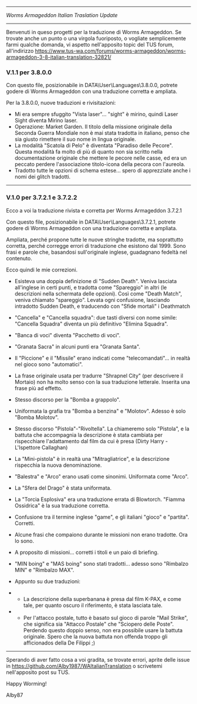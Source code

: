 ********************************************
*Worms Armageddon Italian Traslation Update*
********************************************

Benvenuti in queso progetti per la traduzione di Worms Armageddon.
Se trovate anche un punto o una virgola fuoriposto, o vogliate semplicemente farmi qualche domanda, vi aspetto nell'apposito topic del TUS forum, all'indirizzo
https://www.tus-wa.com/forums/worms-armageddon/worms-armageddon-3-8-italian-translation-32821/

### V.1.1 per 3.8.0.0

Con questo file, posizionabile in DATA\User\Languages\3.8.0.0, potrete godere di Worms Armageddon con una traduzione corretta e ampliata.

Per la 3.8.0.0, nuove traduzioni e rivisitazioni:

* Mi era sempre sfuggito "Vista laser"... "sight" è mirino, quindi Laser Sight diventa Mirino laser.
* Operazione: Market Garden. Il titolo della missione originale della Seconda Guerra Mondiale non è mai stata tradotta in italiano, penso che sia giusto rimettere il suo nome in lingua originale.
* La modalità "Scatola di Pelo" è diventata "Paradiso delle Pecore". Questa modalità fa molto di più di quanto non sia scritto nella documentazione originale che mettere le pecore nelle casse, ed era un peccato perdere l'associazione titolo-icona della pecora con l'aureola.
* Tradotto tutte le opzioni di schema estese... spero di apprezziate anche i nomi dei glitch tradotti.

---
### V.1.0 per 3.7.2.1 e 3.7.2.2

Ecco a voi la traduzione rivista e corretta per Worms Armageddon 3.7.2.1

Con questo file, posizionabile in DATA\User\Languages\3.7.2.1, potrete godere di Worms Armageddon con una traduzione corretta e ampliata.

Ampliata, perché propone tutte le nuove stringhe tradotte, ma soprattutto corretta, perché corregge errori di traduzione che esistono dal 1999. Sono frasi e parole che, basandosi sull'originale inglese, guadagnano fedeltà nel contenuto.

Ecco quindi le mie correzioni.

* Esisteva una doppia definizione di "Sudden Death". Veniva lasciata all'inglese in certi punti, e tradotta come "Spareggio" in altri (le descrizioni nella schermata delle opzioni). Così come "Death Match", veniva chiamato "spareggio". Levata ogni confusione, lasciando intradotto Sudden Death, e traducendo con "Sfide mortali" i Deathmatch

* "Cancella" e "Cancella squadra": due tasti diversi con nome simile: "Cancella Squadra" diventa un più definitivo "Elimina Squadra".

* "Banca di voci" diventa "Pacchetto di voci".

* "Granata Sacra" in alcuni punti era "Granata Santa".

* Il "Piccione" e il "Missile" erano indicati come "telecomandati"... in realtà nel gioco sono "automatici".

* La frase originale usata per tradurre "Shrapnel City" (per descrivere il Mortaio) non ha molto senso con la sua traduzione letterale. Inserita una frase più ad effetto.

* Stesso discorso per la "Bomba a grappolo".

* Uniformata la grafia tra "Bomba a benzina" e "Molotov". Adesso è solo "Bomba Molotov".

* Stesso discorso "Pistola"-"Rivoltella". La chiameremo solo "Pistola", e la battuta che accompagnia la descrizione è stata cambiata per rispecchiare l'adattamento dal film da cui è presa (Dirty Harry - L'Ispettore Callaghan)

* La "Mini-pistola" è in realtà una "Mitragliatrice", e la descrizione rispecchia la nuova denominazione.

* "Balestra" e "Arco" erano usati come sinonimi. Uniformata come "Arco".

* La "Sfera del Drago" è stata uniformata.

* La "Torcia Esplosiva" era una traduzione errata di Blowtorch. "Fiamma Ossidrica" è la sua traduzione corretta.

* Confusione tra il termine inglese "game", e gli italiani "gioco" e "partita". Corretti.

* Alcune frasi che compaiono durante le missioni non erano tradotte. Ora lo sono.

* A proposito di missioni... corretti i titoli e un paio di briefing.

* "MIN boing" e "MAS boing" sono stati tradotti... adesso sono "Rimbalzo MIN" e "Rimbalzo MAX".

* Appunto su due traduzioni:

* * La descrizione della superbanana è presa dal film K-PAX, e come tale, per quanto oscuro il riferimento, è stata lasciata tale.

* * Per l'attacco postale, tutto è basato sul gioco di parole "Mail Strike", che significa sia "Attacco Postale" che "Sciopero delle Poste". Perdendo questo doppio senso, non era possibile usare la battuta originale. Spero che la nuova battuta non offenda troppo gli afficionados della De Filippi ;)

------------------------------------------------

Sperando di aver fatto cosa a voi gradita, se trovate errori, aprite delle issue in https://github.com/Alby1987/WAItalianTranslation o scrivetemi nell'apposito post su TUS.

Happy Worming!

Alby87